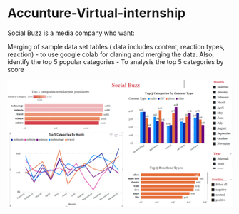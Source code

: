 # Accunture-Virtual-internship
Social Buzz is a media company who want:

Merging of sample data set tables ( data includes content, reaction types, reaction) - to use google colab for claning and merging the data. 
Also, identify the top 5 popular categories - To analysis the top 5 categories by score 

![Dashboard](https://github.com/kavinilavanM/Accunture-Virtual-internship/blob/main/Capture.PNG)
